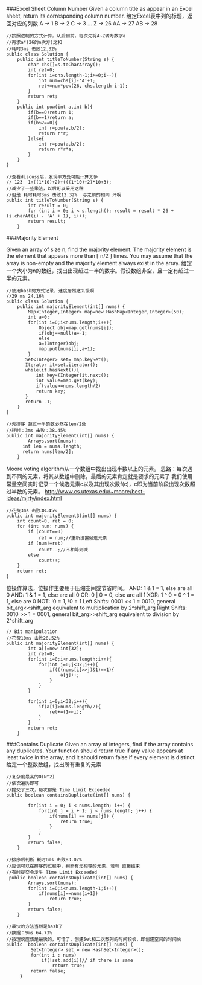###Excel Sheet Column Number
Given a column title as appear in an Excel sheet, return its corresponding column number.
给定Excel表中列的标题，返回对应的列数
 	A -> 1
    B -> 2
    C -> 3
    ...
    Z -> 26
    AA -> 27
    AB -> 28 
```
//按照进制的方式计算，从后到前，每次先将A~Z转为数字a
//再求a*(26的n次方)之和
//耗时3ms 击败12.32%
public class Solution {
    public int titleToNumber(String s) {
        char chs[]=s.toCharArray();
        int ret=0;
        for(int i=chs.length-1;i>=0;i--){
            int num=chs[i]-'A'+1;
            ret+=num*pow(26, chs.length-i-1);
        }
        return ret;
    }
    public int pow(int a,int b){
		if(b==0)return 1;
		if(b==1)return a;
		if(b%2==0){
			int r=pow(a,b/2);
			return r*r;
		}else{
			int r=pow(a,b/2);
			return r*r*a;
		}
	}
}
```

```
//查看discuss后，发现平方处可能计算太多
// 123  1+((1*10)+2)+(((1*10)+2)*10+3);
//减少了一些乘法，以后可以采用这种
//但是 耗时耗时3ms 击败12.32%  与之前的相同 汗啊
public int titleToNumber(String s) {
        int result = 0;
        for (int i = 0; i < s.length(); result = result * 26 + (s.charAt(i) - 'A' + 1), i++);
        return result;
    }
```

###Majority Element

Given an array of size n, find the majority element. The majority element is the element that appears more than ⌊ n/2 ⌋ times.
You may assume that the array is non-empty and the majority element always exist in the array.
给定一个大小为n的数组，找出出现超过一半的数字。假设数组非空，且一定有超过一半的元素。

```
//使用hash的方式记录，速度居然这么慢啊
//29 ms 24.16%
public class Solution {
    public int majorityElement(int[] nums) {
        Map<Integer,Integer> map=new HashMap<Integer,Integer>(50);
        int a=0;
        for(int i=0;i<nums.length;i++){
            Object obj=map.get(nums[i]);
            if(obj==null)a=-1;
            else
            a=(Integer)obj;
            map.put(nums[i],a+1);
        }
       Set<Integer> set= map.keySet();
       Iterator it=set.iterator();
       while(it.hasNext()){
           int key=(Integer)it.next();
           int value=map.get(key);
           if(value>=nums.length/2)
           return key;
       }
       return -1;
    }
}
```

```
//先排序 超过一半的数必然在len/2处
//耗时：3ms 击败：38.45%
public int majorityElement(int[] nums) {
        Arrays.sort(nums);
      int len = nums.length;
      return nums[len/2];
    }
```

Moore voting algorithm从一个数组中找出出现半数以上的元素。
思路：每次遇到不同的元素，将其从数组中删除，最后的元素肯定就是要求的元素了
我们使用常量空间实时记录一个候选元素c以及其出现次数f(c)，c即为当前阶段出现次数超过半数的元素。
http://www.cs.utexas.edu/~moore/best-ideas/mjrty/index.html
```
//花费3ms 击败38.45%
public int majorityElement3(int[] nums) {
    int count=0, ret = 0;
    for (int num: nums) {
        if (count==0)
            ret = num;//重新设置候选元素
        if (num!=ret)
            count--;//不相等则减
        else
            count++;
    }
    return ret;
}
```

位操作算法，位操作主要用于压缩空间或节省时间。
AND: 1 & 1 = 1, else are all 0
AND: 1 & 1 = 1, else are all 0
OR: 0 | 0 = 0, else are all 1
XOR: 1 ^ 0 = 0 ^ 1 = 1, else are 0 
NOT: !0 = 1, !0 = 1
Left Shifts: 0001 << 1 = 0010, general bit_arg<<shift_arg equivalent to multiplication by 2^shift_arg
Right Shifts: 0010 >> 1 = 0001, general bit_arg>>shift_arg equivalent to division by 2^shift_arg
```
// Bit manipulation 
//花费10ms 击败28.52%
public int majorityElement(int[] nums) {
    	int a[]=new int[32];
    	int ret=0;
    	for(int i=0;i<nums.length;i++){
    		for(int j=0;j<32;j++){
    			if(((nums[i]>>j)&1)==1){
    				a[j]++;
    			}
    		}
    	}
    	
    	for(int i=0;i<32;i++){
    		if(a[i]>nums.length/2){
    			ret+=(1<<i);
    		}
    	}
    	return ret;
    }
```

###Contains Duplicate
Given an array of integers, find if the array contains any duplicates. Your function should return true if any value appears at least twice in the array, and it should return false if every element is distinct.
给定一个整数数组，找出所有重复的元素

```
//复杂度最高的O(N^2)
//依次遍历即可
//提交了三次，每次都是 Time Limit Exceeded
public boolean containsDuplicate(int[] nums) {

        for(int i = 0; i < nums.length; i++) {
            for(int j = i + 1; j < nums.length; j++) {
                if(nums[i] == nums[j]) {
                    return true;
                }
            }
        }
        return false;
    }
```

```
//排序后判断 耗时6ms 击败83.02%
//应该可以在排序的过程中，判断有无相等的元素，若有 直接结束
//有时提交会发生 Time Limit Exceeded
 public boolean containsDuplicate(int[] nums) {
        Arrays.sort(nums);
    	for(int i=0;i<nums.length-1;i++){
        	if(nums[i]==nums[i+1])
        		return true;
        }
    	return false;
    }
```

```
//最快的方法当然是hash了
//数据：9ms 64.73%
//按理说应该是最快的，可惜了，创建Set和二次散列的时间较长，即创建空间的时间长
public  boolean containsDuplicate(int[] nums) {
         Set<Integer> set = new HashSet<Integer>();
         for(int i : nums)
             if(!set.add(i))// if there is same
                 return true; 
         return false;
     }
```